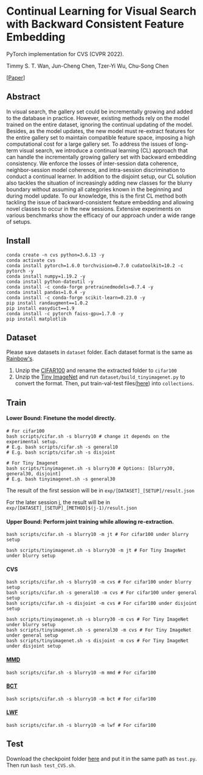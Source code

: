 # Continual Learning for Visual Search with Backward Consistent Feature Embedding

PyTorch implementation for CVS (CVPR 2022).

Timmy S. T. Wan, Jun-Cheng Chen, Tzer-Yi Wu, Chu-Song Chen

[[Paper](https://arxiv.org/abs/2205.13384)]

## Abstract

In visual search, the gallery set could be incrementally growing and added to the database in practice. However, existing methods rely on the model trained on the entire dataset, ignoring the continual updating of the model. Besides, as the model updates, the new model must re-extract features for the entire gallery set to maintain compatible feature space, imposing a high computational cost for a large gallery set. To address the issues of long-term visual search, we introduce a continual learning (CL) approach that can handle the incrementally growing gallery set with backward embedding consistency. We enforce the losses of inter-session data coherence, neighbor-session model coherence, and intra-session discrimination to conduct a continual learner. In addition to the disjoint setup, our CL solution also tackles the situation of increasingly adding new classes for the blurry boundary without assuming all categories known in the beginning and during model update. To our knowledge, this is the first CL method both tackling the issue of backward-consistent feature embedding and allowing novel classes to occur in the new sessions. Extensive experiments on various benchmarks show the efficacy of our approach under a wide range of setups.

## Install

~~~~
conda create -n cvs python=3.6.13 -y
conda activate cvs
conda install pytorch=1.6.0 torchvision=0.7.0 cudatoolkit=10.2 -c pytorch -y
conda install numpy=1.19.2 -y
conda install python-dateutil -y
conda install -c conda-forge pretrainedmodels=0.7.4 -y
conda install pandas=1.0.4 -y
conda install -c conda-forge scikit-learn=0.23.0 -y
pip install randaugment==1.0.2
pip install easydict==1.9
conda install -c pytorch faiss-gpu=1.7.0 -y
pip install matplotlib
~~~~

## Dataset

Please save datasets in `dataset` folder. Each dataset format is the same as [Rainbow's](https://github.com/clovaai/rainbow-memory#datasets).

1. Unzip the [CIFAR100](https://github.com/hwany-j/cifar100_png) and rename the extracted folder to `cifar100`
2. Unzip the [Tiny ImageNet](http://cs231n.stanford.edu/tiny-imagenet-200.zip) and run `dataset/build_tinyimagenet.py` to convert the format. Then, put train-val-test files([here](https://drive.google.com/drive/folders/1CpbWbynZXZMOxV6gcedeJYKPp8aLn1xS?usp=sharing)) into `collections`.


## Train

#### Lower Bound: Finetune the model directly.

~~~~
# For cifar100
bash scripts/cifar.sh -s blurry10 # change it depends on the experimental setup.
# E.g. bash scripts/cifar.sh -s general10
# E.g. bash scripts/cifar.sh -s disjoint

# For Tiny Imagenet
bash scripts/tinyimagenet.sh -s blurry30 # Options: [blurry30, general30, disjoint]
# E.g. bash tinyimagenet.sh -s general30
~~~~

The result of the first session will be in `exp/[DATASET]_[SETUP]/result.json`

For the later session j, the result will be in `exp/[DATASET]_[SETUP]_[METHOD]$(j-1)/result.json`

#### Upper Bound: Perform joint training while allowing re-extraction.

~~~~
bash scripts/cifar.sh -s blurry10 -m jt # For cifar100 under blurry setup

bash scripts/tinyimagenet.sh -s blurry30 -m jt # For Tiny ImageNet under blurry setup
~~~~

#### CVS

~~~~
bash scripts/cifar.sh -s blurry10 -m cvs # For cifar100 under blurry setup
bash scripts/cifar.sh -s general10 -m cvs # For cifar100 under general setup
bash scripts/cifar.sh -s disjoint -m cvs # For cifar100 under disjoint setup

bash scripts/tinyimagenet.sh -s blurry30 -m cvs # For Tiny ImageNet under blurry setup
bash scripts/tinyimagenet.sh -s general30 -m cvs # For Tiny ImageNet under general setup
bash scripts/tinyimagenet.sh -s disjoint -m cvs # For Tiny ImageNet under disjoint setup
~~~~

#### [MMD](https://arxiv.org/abs/2010.08020)

~~~~
bash scripts/cifar.sh -s blurry10 -m mmd # For cifar100
~~~~

#### [BCT](https://arxiv.org/abs/2003.11942)

~~~~
bash scripts/cifar.sh -s blurry10 -m bct # For cifar100
~~~~

#### [LWF](https://arxiv.org/abs/1606.09282)

~~~~
bash scripts/cifar.sh -s blurry10 -m lwf # For cifar100
~~~~


## Test

Download the checkpoint folder [here](https://drive.google.com/drive/folders/1wroCN-cxKSQ2zei7IX0RgC8y-REZ2PT2?usp=sharing) and put it in the same path as `test.py`. Then run `bash test_CVS.sh`.
